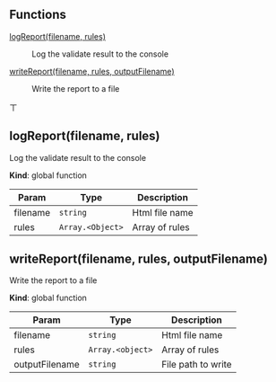## Functions

<dl>
<dt><a href="#logReport">logReport(filename, rules)</a></dt>
<dd><p>Log the validate result to the console</p>
</dd>
<dt><a href="#writeReport">writeReport(filename, rules, outputFilename)</a></dt>
<dd><p>Write the report to a file</p>
</dd>
</dl>

<a name="logReport"></a>ㄒ

## logReport(filename, rules)
Log the validate result to the console

**Kind**: global function  

| Param | Type | Description |
| --- | --- | --- |
| filename | <code>string</code> | Html file name |
| rules | <code>Array.&lt;Object&gt;</code> | Array of rules |

<a name="writeReport"></a>

## writeReport(filename, rules, outputFilename)
Write the report to a file

**Kind**: global function  

| Param | Type | Description |
| --- | --- | --- |
| filename | <code>string</code> | Html file name |
| rules | <code>Array.&lt;object&gt;</code> | Array of rules |
| outputFilename | <code>string</code> | File path to write |

